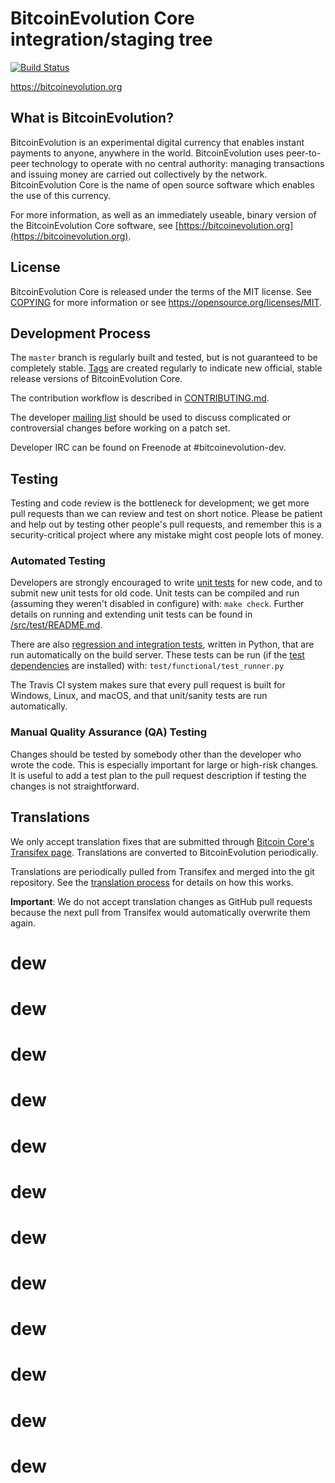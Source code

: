 BitcoinEvolution Core integration/staging tree
=====================================

[![Build Status](https://travis-ci.org/bitcoinevolution-project/bitcoinevolution.svg?branch=master)](https://travis-ci.org/bitcoinevolution-project/bitcoinevolution)

https://bitcoinevolution.org

What is BitcoinEvolution?
----------------

BitcoinEvolution is an experimental digital currency that enables instant payments to
anyone, anywhere in the world. BitcoinEvolution uses peer-to-peer technology to operate
with no central authority: managing transactions and issuing money are carried
out collectively by the network. BitcoinEvolution Core is the name of open source
software which enables the use of this currency.

For more information, as well as an immediately useable, binary version of
the BitcoinEvolution Core software, see [https://bitcoinevolution.org](https://bitcoinevolution.org).

License
-------

BitcoinEvolution Core is released under the terms of the MIT license. See [COPYING](COPYING) for more
information or see https://opensource.org/licenses/MIT.

Development Process
-------------------

The `master` branch is regularly built and tested, but is not guaranteed to be
completely stable. [Tags](https://github.com/bitcoinevolution-project/bitcoinevolution/tags) are created
regularly to indicate new official, stable release versions of BitcoinEvolution Core.

The contribution workflow is described in [CONTRIBUTING.md](CONTRIBUTING.md).

The developer [mailing list](https://groups.google.com/forum/#!forum/bitcoinevolution-dev)
should be used to discuss complicated or controversial changes before working
on a patch set.

Developer IRC can be found on Freenode at #bitcoinevolution-dev.

Testing
-------

Testing and code review is the bottleneck for development; we get more pull
requests than we can review and test on short notice. Please be patient and help out by testing
other people's pull requests, and remember this is a security-critical project where any mistake might cost people
lots of money.

### Automated Testing

Developers are strongly encouraged to write [unit tests](src/test/README.md) for new code, and to
submit new unit tests for old code. Unit tests can be compiled and run
(assuming they weren't disabled in configure) with: `make check`. Further details on running
and extending unit tests can be found in [/src/test/README.md](/src/test/README.md).

There are also [regression and integration tests](/test), written
in Python, that are run automatically on the build server.
These tests can be run (if the [test dependencies](/test) are installed) with: `test/functional/test_runner.py`

The Travis CI system makes sure that every pull request is built for Windows, Linux, and macOS, and that unit/sanity tests are run automatically.

### Manual Quality Assurance (QA) Testing

Changes should be tested by somebody other than the developer who wrote the
code. This is especially important for large or high-risk changes. It is useful
to add a test plan to the pull request description if testing the changes is
not straightforward.

Translations
------------

We only accept translation fixes that are submitted through [Bitcoin Core's Transifex page](https://www.transifex.com/projects/p/bitcoin/).
Translations are converted to BitcoinEvolution periodically.

Translations are periodically pulled from Transifex and merged into the git repository. See the
[translation process](doc/translation_process.md) for details on how this works.

**Important**: We do not accept translation changes as GitHub pull requests because the next
pull from Transifex would automatically overwrite them again.
# dew
# dew
# dew
# dew
# dew
# dew
# dew
# dew
# dew
# dew
# dew
# dew
